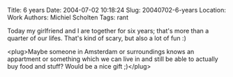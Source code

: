 Title: 6 years
Date: 2004-07-02 10:18:24
Slug: 20040702-6-years
Location: Work
Authors: Michiel Scholten
Tags: rant

<p>Today my girlfriend and I are together for six years; that's more than a quarter of our lifes. That's kind of scary, but also a lot of fun :)</p>
<p>&lt;plug&gt;Maybe someone in Amsterdam or surroundings knows an appartment or something which we can live in and still be able to actually buy food and stuff? Would be a nice gift ;)&lt;/plug&gt;</p>
